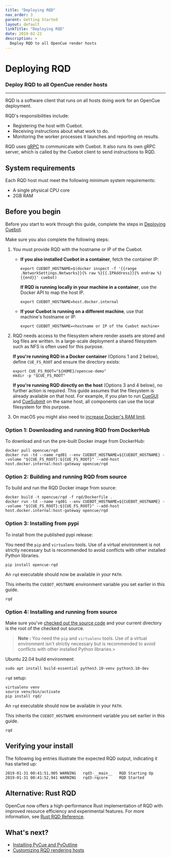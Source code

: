 ```yaml
---
title: "Deploying RQD"
nav_order: 3
parent: Getting Started
layout: default
linkTitle: "Deploying RQD"
date: 2019-02-22
description: >
  Deploy RQD to all OpenCue render hosts
---
```


# Deploying RQD

### Deploy RQD to all OpenCue render hosts

---

RQD is a software client that runs on all hosts doing work for an OpenCue
deployment.

RQD's responsibilities include:

-   Registering the host with Cuebot.
-   Receiving instructions about what work to do.
-   Monitoring the worker processes it launches and reporting on results.

RQD uses [gRPC](https://grpc.io/) to communicate with Cuebot. It also runs its
own gRPC server, which is called by the Cuebot client to send instructions to
RQD.

## System requirements

Each RQD host must meet the following minimum system requirements:

-   A single physical CPU core
-   2GB RAM

## Before you begin

Before you start to work through this guide, complete the steps in
[Deploying Cuebot](/docs/getting-started/deploying-cuebot).

Make sure you also complete the following steps:

1.  You must provide RQD with the hostname or IP of the Cuebot.

    -   **If you also installed Cuebot in a container**, fetch the container IP:

        ```shell
        export CUEBOT_HOSTNAME=$(docker inspect -f '{{range .NetworkSettings.Networks}}{% raw %}{{.IPAddress}}{% endraw %}{{end}}' cuebot)
        ```

         **If RQD is running locally in your machine in a container**,
    use the Docker API to map the host IP.

        ```shell
        export CUEBOT_HOSTNAME=host.docker.internal
        ```

    -   **If your Cuebot is running on a different machine**, use that machine's
        hostname or IP:

        ```shell
        export CUEBOT_HOSTNAME=<hostname or IP of the Cuebot machine>
        ```

1.  RQD needs access to the filesystem where render assets are stored and log
    files are written. In a large-scale deployment a shared filesystem such as
    NFS is often used for this purpose.

    **If you're running RQD in a Docker container** (Options 1 and 2 below),
    define `CUE_FS_ROOT` and ensure the directory exists:

    ```shell
    export CUE_FS_ROOT="${HOME}/opencue-demo"
    mkdir -p "$CUE_FS_ROOT"
    ```

    **If you're running RQD directly on the host** (Options 3 and 4 below), no
    further action is required. This guide assumes that the filesystem is
    already available on that host. For example, if you plan to run
    [CueGUI](/docs/getting-started/installing-cuegui) and
    [CueSubmit](/docs/getting-started/installing-cuesubmit) on the
    same host, all components can use the local filesystem for this purpose.

1.  On macOS you might also need to
    [increase Docker's RAM limit](https://docs.docker.com/docker-for-mac/#advanced).

### Option 1: Downloading and running RQD from DockerHub

To download and run the pre-built Docker image from DockerHub:

```shell
docker pull opencue/rqd
docker run -td --name rqd01 --env CUEBOT_HOSTNAME=${CUEBOT_HOSTNAME} --volume "${CUE_FS_ROOT}:${CUE_FS_ROOT}" --add-host host.docker.internal:host-gateway opencue/rqd
```

### Option 2: Building and running RQD from source

To build and run the RQD Docker image from source:

```shell
docker build -t opencue/rqd -f rqd/Dockerfile .
docker run -td --name rqd01 --env CUEBOT_HOSTNAME=${CUEBOT_HOSTNAME} --volume "${CUE_FS_ROOT}:${CUE_FS_ROOT}" --add-host host.docker.internal:host-gateway opencue/rqd
```

<!-- -   **In both Option 1 and 2**, if running the RQD container in your local machine, use the `--add-host` flag on the `docker run` command as follows:

    ```shell
    docker run -td --name rqd01 --env CUEBOT_HOSTNAME=${CUEBOT_HOSTNAME} --volume "${CUE_FS_ROOT}:${CUE_FS_ROOT}" --add-host host.docker.internal:host-gateway opencue/rqd
    ``` -->

### Option 3: Installing from pypi

To install from the published pypi release:

You need the `pip` and `virtualenv` tools. Use of a virtual environment is not
strictly necessary but is recommended to avoid conflicts with other installed
Python libraries.

```shell
pip install opencue-rqd
```

An `rqd` executable should now be available in your `PATH`.

This inherits the `CUEBOT_HOSTNAME` environment variable you set earlier in this
guide.

```shell
rqd
```

### Option 4: Installing and running from source

Make sure you've
[checked out the source code](/docs/getting-started/checking-out-the-source-code)
and your current directory is the root of the checked out source.

> **Note :** You need the `pip` and `virtualenv`
tools. Use of a virtual environment isn't strictly necessary but is
recommended to avoid conflicts with other installed Python
libraries.>

Ubuntu 22.04 build environment:
```shell
sudo apt install build-essential python3.10-venv python3.10-dev 
```

`rqd` setup:
```shell
virtualenv venv
source venv/bin/activate
pip install rqd/
```

An `rqd` executable should now be available in your `PATH`.

This inherits the `CUEBOT_HOSTNAME` environment variable you set earlier in this
guide.

```shell
rqd
```

## Verifying your install

The following log entries illustrate the expected RQD output, indicating it has
started up:

```
2019-01-31 00:41:51,905 WARNING   rqd3-__main__   RQD Starting Up
2019-01-31 00:41:52,941 WARNING   rqd3-rqcore     RQD Started
```

## Alternative: Rust RQD

OpenCue now offers a high-performance Rust implementation of RQD with improved resource efficiency and experimental features. For more information, see [Rust RQD Reference](/OpenCue/docs/reference/rust-rqd).

## What's next?

*   [Installing PyCue and PyOutline](/docs/getting-started/installing-pycue-and-pyoutline)
*   [Customizing RQD rendering hosts](/docs/other-guides/customizing-rqd)
